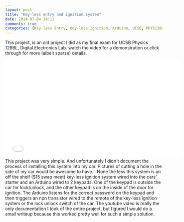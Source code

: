 ```yaml
---
layout: post
title: "Key-less entry and ignition system"
date: 2014-07-04 14:11
comments: true
categories: [Key-less Entry, Key-less Ignition, Arduino, UCSB, PHYS128BL]
---
```

This project, is an old project I did as my final exam for UCSB Physics 128BL, Digital Electronics Lab. watch the video for a demonstration or click through for more (albeit sparse) details.
<iframe width="560" height="315" src="//www.youtube.com/embed/wIs6U7mWE40?list=UUdl2VKnMrFutvGa1jazVu2Q" frameborder="0" allowfullscreen></iframe>
<!-- more -->
This project was very simple. And unfortunately I didn't document the process of installing this system into my car.
Pictures of cutting a hole in the side of my car would be awesome to have...
None the less this system is an off the shelf ($15 swap meet) key-less ignition system wired into
the cars' starter and an Arduino wired to 2 keypads.
One of the keypad is outside the car for lock/unlock,
and the other keypad is on the inside of the door for ignition.
The Arduino listens for the correct password on the keypad
and then triggers an npn transistor wired to the remote of the key-less ignition system
or the lock unlock switch of the car.
The youtube video is really the only documentation I took of the entire project,
but figured I would do a small writeup because this worked pretty well for such a simple solution.

